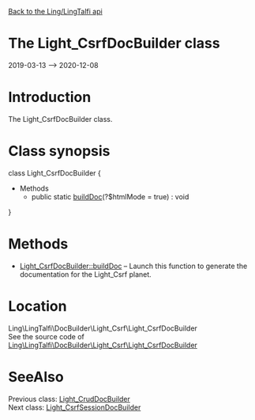 [Back to the Ling/LingTalfi api](https://github.com/lingtalfi/LingTalfi/blob/master/doc/api/Ling/LingTalfi.md)



The Light_CsrfDocBuilder class
================
2019-03-13 --> 2020-12-08






Introduction
============

The Light_CsrfDocBuilder class.



Class synopsis
==============


class <span class="pl-k">Light_CsrfDocBuilder</span>  {

- Methods
    - public static [buildDoc](https://github.com/lingtalfi/LingTalfi/blob/master/doc/api/Ling/LingTalfi/DocBuilder/Light_Csrf/Light_CsrfDocBuilder/buildDoc.md)(?$htmlMode = true) : void

}






Methods
==============

- [Light_CsrfDocBuilder::buildDoc](https://github.com/lingtalfi/LingTalfi/blob/master/doc/api/Ling/LingTalfi/DocBuilder/Light_Csrf/Light_CsrfDocBuilder/buildDoc.md) &ndash; Launch this function to generate the documentation for the Light_Csrf planet.





Location
=============
Ling\LingTalfi\DocBuilder\Light_Csrf\Light_CsrfDocBuilder<br>
See the source code of [Ling\LingTalfi\DocBuilder\Light_Csrf\Light_CsrfDocBuilder](https://github.com/lingtalfi/LingTalfi/blob/master/DocBuilder/Light_Csrf/Light_CsrfDocBuilder.php)



SeeAlso
==============
Previous class: [Light_CrudDocBuilder](https://github.com/lingtalfi/LingTalfi/blob/master/doc/api/Ling/LingTalfi/DocBuilder/Light_Crud/Light_CrudDocBuilder.md)<br>Next class: [Light_CsrfSessionDocBuilder](https://github.com/lingtalfi/LingTalfi/blob/master/doc/api/Ling/LingTalfi/DocBuilder/Light_CsrfSession/Light_CsrfSessionDocBuilder.md)<br>
